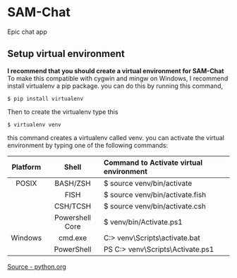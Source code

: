 # SAM-Chat
Epic chat app

## Setup virtual environment
**I recommend that you should create a virtual environment for SAM-Chat** \
To make this compatible with cygwin and mingw on Windows, I recommend install 
virtualenv a pip package. you can do this by running this command,
```shell
$ pip install virtualenv
```

Then to create the virtualenv type this
```shell
$ virtualenv venv
```
this command creates a virtualenv called venv. you can activate the virtual environment by typing
one of the following commands:

| Platform |      Shell      | Command to Activate virtual environment | 
|:--------:|:---------------:|:----------------------------------------|
|  POSIX   |    BASH/ZSH     | $ source venv/bin/activate              |
|          |      FISH       | $ source venv/bin/activate.fish         |
|          |    CSH/TCSH     | $ source venv/bin/activate.csh          |
|          | Powershell Core | $ venv/bin/Activate.ps1                 |
| Windows  |     cmd.exe     | C:\> venv\Scripts\activate.bat          |
|          |   PowerShell    | PS C:\> venv\Scripts\Activate.ps1       |

[Source - python.org](https://docs.python.org/3/library/venv.html)